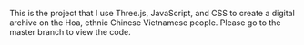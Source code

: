 This is the project that I use Three.js, JavaScript, and CSS to create a digital archive on the Hoa, ethnic Chinese Vietnamese people. Please go to the master branch to view the code.
